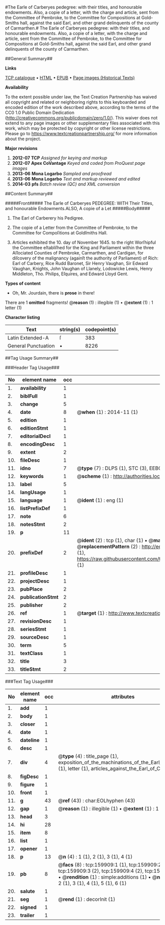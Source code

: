 #The Earle of Carberyes pedegree: with their titles, and honourable endowments. Also, a copie of a letter, with the charge and article, sent from the Committee of Pembroke, to the Committee for Compositions at Gold-Smiths hall, against the said Earl, and other grand delinquents of the county of Carmarthen.#
The Earle of Carberyes pedegree: with their titles, and honourable endowments. Also, a copie of a letter, with the charge and article, sent from the Committee of Pembroke, to the Committee for Compositions at Gold-Smiths hall, against the said Earl, and other grand delinquents of the county of Carmarthen.

##General Summary##

**Links**

[TCP catalogue](http://www.ota.ox.ac.uk/tcp/)  • 
[HTML](http://tei.it.ox.ac.uk/tcp/Texts-HTML/free/A84/A84416.html)  • 
[EPUB](http://tei.it.ox.ac.uk/tcp/Texts-EPUB/free/A84/A84416.epub) • 
[Page images (Historical Texts)](https://historicaltexts.jisc.ac.uk/eebo-99861682e)

**Availability**

To the extent possible under law, the Text Creation Partnership has waived all copyright and related or neighboring rights to this keyboarded and encoded edition of the work described above, according to the terms of the CC0 1.0 Public Domain Dedication (http://creativecommons.org/publicdomain/zero/1.0/). This waiver does not extend to any page images or other supplementary files associated with this work, which may be protected by copyright or other license restrictions. Please go to https://www.textcreationpartnership.org/ for more information about the project.

**Major revisions**

1. __2012-07__ __TCP__ *Assigned for keying and markup*
1. __2012-07__ __Apex CoVantage__ *Keyed and coded from ProQuest page images*
1. __2013-06__ __Mona Logarbo__ *Sampled and proofread*
1. __2013-06__ __Mona Logarbo__ *Text and markup reviewed and edited*
1. __2014-03__ __pfs__ *Batch review (QC) and XML conversion*

##Content Summary##

#####Front#####
The Earle of Carberyes PEDEGREE: WITH Their Titles, and honourable Endowments.ALSO, A copie of a Let
#####Body#####

1. The Earl of Carberery his Pedigree.

1. The copie of a Letter from the Committee of Pembroke, to the Committee for Compoſitions at Goldſmiths Hall.

1. Articles exhibited the 10. day of November 1645. to the right Worſhipful the Committee eſtabliſhed for the King and Parliament within the three Aſſociated Counties of Pembroke, Carmarthen, and Cardigan, for diſcovery of the malignancy (againſt the authority of Parliament) of Rich: Earl of Carbery, Rice Rudd Baronet, Sir Henry Vaughan, Sir Edward Vaughan, Knights, John Vaughan of Llanely, Lodowicke Lewis, Henry Middleton, Tho. Philips, Eſquires, and Edward Lloyd Gent.

**Types of content**

  * Oh, Mr. Jourdain, there is **prose** in there!

There are 1 **omitted** fragments! 
 @__reason__ (1) : illegible (1)  •  @__extent__ (1) : 1 letter (1)

**Character listing**


|Text|string(s)|codepoint(s)|
|---|---|---|
|Latin Extended-A|ſ|383|
|General Punctuation|•|8226|

##Tag Usage Summary##

###Header Tag Usage###

|No|element name|occ|attributes|
|---|---|---|---|
|1.|__availability__|1||
|2.|__biblFull__|1||
|3.|__change__|5||
|4.|__date__|8| @__when__ (1) : 2014-11 (1)|
|5.|__edition__|1||
|6.|__editionStmt__|1||
|7.|__editorialDecl__|1||
|8.|__encodingDesc__|1||
|9.|__extent__|2||
|10.|__fileDesc__|1||
|11.|__idno__|7| @__type__ (7) : DLPS (1), STC (3), EEBO-CITATION (1), PROQUEST (1), VID (1)|
|12.|__keywords__|1| @__scheme__ (1) : http://authorities.loc.gov/ (1)|
|13.|__label__|5||
|14.|__langUsage__|1||
|15.|__language__|1| @__ident__ (1) : eng (1)|
|16.|__listPrefixDef__|1||
|17.|__note__|6||
|18.|__notesStmt__|2||
|19.|__p__|11||
|20.|__prefixDef__|2| @__ident__ (2) : tcp (1), char (1)  •  @__matchPattern__ (2) : ([0-9\-]+):([0-9IVX]+) (1), (.+) (1)  •  @__replacementPattern__ (2) : http://eebo.chadwyck.com/downloadtiff?vid=$1&page=$2 (1), https://raw.githubusercontent.com/textcreationpartnership/Texts/master/tcpchars.xml#$1 (1)|
|21.|__profileDesc__|1||
|22.|__projectDesc__|1||
|23.|__pubPlace__|2||
|24.|__publicationStmt__|2||
|25.|__publisher__|2||
|26.|__ref__|1| @__target__ (1) : http://www.textcreationpartnership.org/docs/. (1)|
|27.|__revisionDesc__|1||
|28.|__seriesStmt__|1||
|29.|__sourceDesc__|1||
|30.|__term__|5||
|31.|__textClass__|1||
|32.|__title__|3||
|33.|__titleStmt__|2||


###Text Tag Usage###

|No|element name|occ|attributes|
|---|---|---|---|
|1.|__add__|1||
|2.|__body__|1||
|3.|__closer__|1||
|4.|__date__|1||
|5.|__dateline__|1||
|6.|__desc__|1||
|7.|__div__|4| @__type__ (4) : title_page (1), exposition_of_the_machinations_of_the_Earl_of_Carbery (1), letter (1), articles_against_the_Earl_of_Carbery (1)|
|8.|__figDesc__|1||
|9.|__figure__|1||
|10.|__front__|1||
|11.|__g__|43| @__ref__ (43) : char:EOLhyphen (43)|
|12.|__gap__|1| @__reason__ (1) : illegible (1)  •  @__extent__ (1) : 1 letter (1)|
|13.|__head__|3||
|14.|__hi__|28||
|15.|__item__|8||
|16.|__list__|1||
|17.|__opener__|1||
|18.|__p__|13| @__n__ (4) : 1 (1), 2 (1), 3 (1), 4 (1)|
|19.|__pb__|8| @__facs__ (8) : tcp:159909:1 (1), tcp:159909:2 (2), tcp:159909:3 (2), tcp:159909:4 (2), tcp:159909:5 (1)  •  @__rendition__ (1) : simple:additions (1)  •  @__n__ (6) : 1 (1), 2 (1), 3 (1), 4 (1), 5 (1), 6 (1)|
|20.|__salute__|1||
|21.|__seg__|1| @__rend__ (1) : decorInit (1)|
|22.|__signed__|1||
|23.|__trailer__|1||
